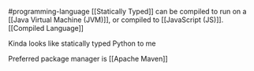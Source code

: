 #programming-language 
[[Statically Typed]] can be compiled to run on a [[Java Virtual Machine (JVM)]], or compiled to [[JavaScript (JS)]]. [[Compiled Language]]

Kinda looks like statically typed Python to me

Preferred package manager is [[Apache Maven]]
